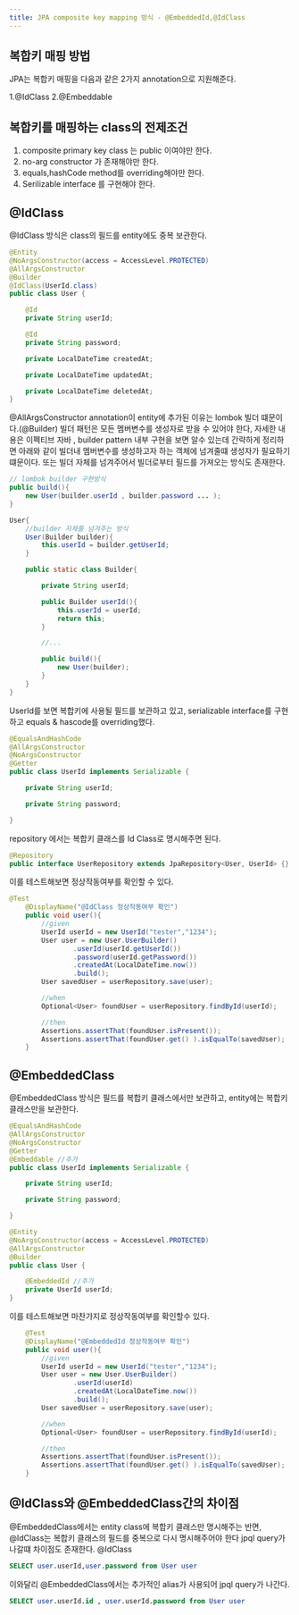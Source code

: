 ```yaml
---
title: JPA composite key mapping 방식 - @EmbeddedId,@IdClass
---
```


## 복합키 매핑 방법

JPA는 복합키 매핑을 다음과 같은 2가지 annotation으로 지원해준다. 

1.@IdClass
2.@Embeddable

<!-- more -->

## 복합키를 매핑하는 class의 전제조건 

1. composite primary key class 는 public 이여야만 한다.
2. no-arg constructor 가 존재해야만 한다. 
3. equals,hashCode method를 overriding해야만 한다.
4. Serilizable interface 를  구현해야 한다. 



## @IdClass

@IdClass 방식은 class의 필드를 entity에도 중복 보관한다. 

```java
@Entity
@NoArgsConstructor(access = AccessLevel.PROTECTED)
@AllArgsConstructor
@Builder
@IdClass(UserId.class)
public class User {

    @Id
    private String userId;

    @Id
    private String password;

    private LocalDateTime createdAt;

    private LocalDateTime updatedAt;

    private LocalDateTime deletedAt;
}
```
@AllArgsConstructor annotation이 entity에 추가된 이유는 lombok 빌더 떄문이다.(@Builder)
빌더 패턴은 모든 멤버변수를 생성자로 받을 수 있어야 한다, 자세한 내용은 이펙티브 자바 , builder pattern 내부 구현을 보면 알수 있는데 간략하게 정리하면 아래와 같이 빌더내 멤버변수를 생성하고자 하는 객체에 넘겨줄떄 생성자가 필요하기 떄문이다. 또는 빌더 자체를 넘겨주어서 빌더로부터 필드를 가져오는 방식도 존재한다. 
```java
// lombok builder 구현방식
public build(){
    new User(builder.userId , builder.password ... );
}
```
```java
User{
    //builder 자체를 넘겨주는 방식 
    User(Builder builder){
        this.userId = builder.getUserId;
    }

    public static class Builder{

        private String userId;

        public Builder userId(){
            this.userId = userId;
            return this;
        }

        //...

        public build(){
            new User(builder);
        }
    }
}

```

UserId를 보면 복합키에 사용될 필드를 보관하고 있고, serializable interface를 구현하고 equals & hascode를 overriding했다. 

```java
@EqualsAndHashCode
@AllArgsConstructor
@NoArgsConstructor
@Getter
public class UserId implements Serializable {

    private String userId;

    private String password;

}
```
repository 에서는 복합키 클래스를 Id Class로 명시해주면 된다.
```java
@Repository
public interface UserRepository extends JpaRepository<User, UserId> {}
```
이를 테스트해보면 정상작동여부를 확인할 수 있다. 
```java
@Test
    @DisplayName("@IdClass 정상작동여부 확인")
    public void user(){
        //given
        UserId userId = new UserId("tester","1234");
        User user = new User.UserBuilder()
                .userId(userId.getUserId())
                .password(userId.getPassword())
                .createdAt(LocalDateTime.now())
                .build();
        User savedUser = userRepository.save(user);

        //when
        Optional<User> foundUser = userRepository.findById(userId);

        //then
        Assertions.assertThat(foundUser.isPresent());
        Assertions.assertThat(foundUser.get() ).isEqualTo(savedUser);
    }
```

## @EmbeddedClass

@EmbeddedClass 방식은 필드를 복합키 클래스에서만 보관하고, entity에는 복합키 클래스만을 보관한다. 

```java
@EqualsAndHashCode
@AllArgsConstructor
@NoArgsConstructor
@Getter
@Embeddable //추가 
public class UserId implements Serializable {

    private String userId;

    private String password;

}

@Entity
@NoArgsConstructor(access = AccessLevel.PROTECTED)
@AllArgsConstructor
@Builder
public class User {

    @EmbeddedId //추가 
    private UserId userId;
}
```

이를 테스트해보면 마찬가지로 정상작동여부를 확인할수 있다.

```java
    @Test
    @DisplayName("@EmbeddedId 정상작동여부 확인")
    public void user(){
        //given
        UserId userId = new UserId("tester","1234");
        User user = new User.UserBuilder()
                .userId(userId)
                .createdAt(LocalDateTime.now())
                .build();
        User savedUser = userRepository.save(user);

        //when
        Optional<User> foundUser = userRepository.findById(userId);

        //then
        Assertions.assertThat(foundUser.isPresent());
        Assertions.assertThat(foundUser.get() ).isEqualTo(savedUser);
    }
```

## @IdClass와  @EmbeddedClass간의 차이점 

@EmbeddedClass에서는 entity class에 복합키 클래스만 명시해주는 반면, @IdClass는 복합키 클래스의 필드를 중복으로 다시 명시해주어야 한다
jpql query가 나갈떄 차이점도 존재한다. 
@IdClass 
```sql
SELECT user.userId,user.password from User user
```
이와달리 @EmbeddedClass에서는 추가적인 alias가 사용되어 jpql query가 나간다. 
```sql
SELECT user.userId.id , user.userId.password from User user
```
